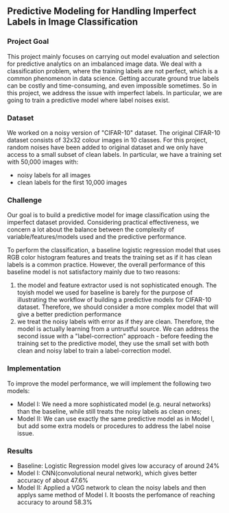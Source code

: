 
## Predictive Modeling for Handling Imperfect Labels in Image Classification

### Project Goal 
This project mainly focuses on carrying out model evaluation and selection for predictive analytics on an imbalanced image data. We deal with a classification problem, where the training labels are not perfect, which is a common phenomenon in data science. Getting accurate ground true labels can be costly and time-consuming, and even impossible sometimes. So in this project, we address the issue with imperfect labels. In particular, we are going to train a predictive model where label noises exist.

### Dataset
We worked on a noisy version of "CIFAR-10" dataset. The original CIFAR-10 dataset consists of 32x32 colour images in 10 classes. For this project, random noises have been added to original dataset and we only have access to a small subset of clean labels. In particular, we have a training set with 50,000 images with:
* noisy labels for all images 
* clean labels for the first 10,000 images 

### Challenge
Our goal is to build a predictive model for image classification using the imperfect dataset provided. Considering practical effectiveness, we concern a lot about the balance between the complexity of variable/features/models used and the predictive performance.

To perform the classification, a baseline logistic regression model that uses RGB color histogram features and treats the training set as if it has clean labels is a common practice. However, 
the overall performance of this baseline model is not satisfactory mainly due to two reasons: 
1. the model and feature extractor used is not sophisticated enough. The toyish model we used for baseline is barely for the purpose of illustrating the workflow of building a predictive models for CIFAR-10 dataset. Therefore, we should consider a more complex model that will give a better prediction performance
2. we treat the noisy labels with error as if they are clean. Therefore, the model is actually learning from a untrustful source. We can address the second issue with a "label-correction" approach - before feeding the training set to the predictive model, they use the small set with both clean and noisy label to train a label-correction model.

### Implementation 
To improve the model performance, we will implement the following two models: 
* Model I: We need a more sophisticated model (e.g. neural networks) than the baseline, while still treats the noisy labels as clean ones;
* Model II: We can use exactly the same predictive model as in Model I, but add some extra models or procedures to address the label noise issue.

### Results

* Baseline: Logistic Regression model gives low accuracy of around 24%
* Model I:  CNN(convolutional neural network), which gives better accuracy of about 47.6%
* Model II: Applied a VGG network to clean the noisy labels and then applys same method of Model I. It boosts the perfomance of reaching accuracy to around 58.3%

